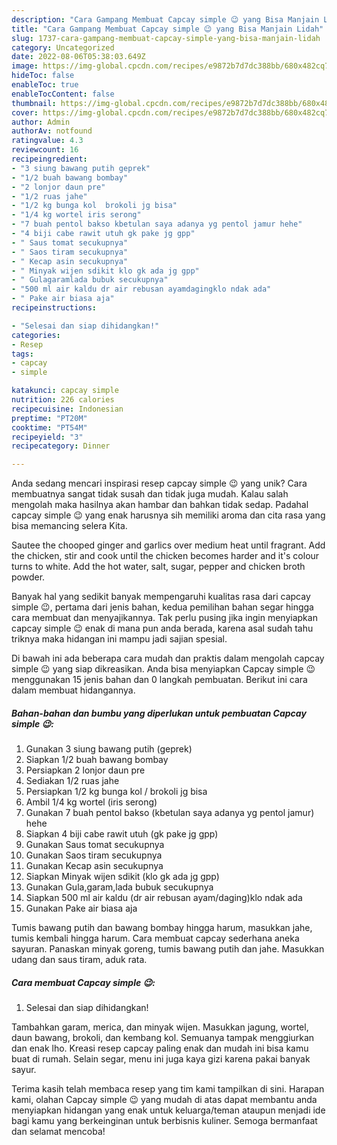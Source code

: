 ```yaml
---
description: "Cara Gampang Membuat Capcay simple 😉 yang Bisa Manjain Lidah"
title: "Cara Gampang Membuat Capcay simple 😉 yang Bisa Manjain Lidah"
slug: 1737-cara-gampang-membuat-capcay-simple-yang-bisa-manjain-lidah
category: Uncategorized
date: 2022-08-06T05:38:03.649Z
image: https://img-global.cpcdn.com/recipes/e9872b7d7dc388bb/680x482cq70/capcay-simple-foto-resep-utama.jpg
hideToc: false
enableToc: true
enableTocContent: false
thumbnail: https://img-global.cpcdn.com/recipes/e9872b7d7dc388bb/680x482cq70/capcay-simple-foto-resep-utama.jpg
cover: https://img-global.cpcdn.com/recipes/e9872b7d7dc388bb/680x482cq70/capcay-simple-foto-resep-utama.jpg
author: Admin
authorAv: notfound
ratingvalue: 4.3
reviewcount: 16
recipeingredient:
- "3 siung bawang putih geprek"
- "1/2 buah bawang bombay"
- "2 lonjor daun pre"
- "1/2 ruas jahe"
- "1/2 kg bunga kol  brokoli jg bisa"
- "1/4 kg wortel iris serong"
- "7 buah pentol bakso kbetulan saya adanya yg pentol jamur hehe"
- "4 biji cabe rawit utuh gk pake jg gpp"
- " Saus tomat secukupnya"
- " Saos tiram secukupnya"
- " Kecap asin secukupnya"
- " Minyak wijen sdikit klo gk ada jg gpp"
- " Gulagaramlada bubuk secukupnya"
- "500 ml air kaldu dr air rebusan ayamdagingklo ndak ada"
- " Pake air biasa aja"
recipeinstructions:

- "Selesai dan siap dihidangkan!"
categories:
- Resep
tags:
- capcay
- simple

katakunci: capcay simple 
nutrition: 226 calories
recipecuisine: Indonesian
preptime: "PT20M"
cooktime: "PT54M"
recipeyield: "3"
recipecategory: Dinner

---
```





Anda sedang mencari inspirasi resep capcay simple 😉 yang unik? Cara membuatnya sangat tidak susah dan tidak juga mudah. Kalau salah mengolah maka hasilnya akan hambar dan bahkan tidak sedap. Padahal capcay simple 😉 yang enak harusnya sih memiliki aroma dan cita rasa yang bisa memancing selera Kita.





Sautee the chooped ginger and garlics over medium heat until fragrant. Add the chicken, stir and cook until the chicken becomes harder and it&#39;s colour turns to white. Add the hot water, salt, sugar, pepper and chicken broth powder.

Banyak hal yang sedikit banyak mempengaruhi kualitas rasa dari capcay simple 😉, pertama dari jenis bahan, kedua pemilihan bahan segar hingga cara membuat dan menyajikannya. Tak perlu pusing jika ingin menyiapkan capcay simple 😉 enak di mana pun anda berada, karena asal sudah tahu triknya maka hidangan ini mampu jadi sajian spesial.






Di bawah ini ada beberapa cara mudah dan praktis dalam mengolah capcay simple 😉 yang siap dikreasikan. Anda bisa menyiapkan Capcay simple 😉 menggunakan 15 jenis bahan dan 0 langkah pembuatan. Berikut ini cara dalam membuat hidangannya.

<!--inarticleads1-->

##### Bahan-bahan dan bumbu yang diperlukan untuk pembuatan Capcay simple 😉:

1. Gunakan 3 siung bawang putih (geprek)
1. Siapkan 1/2 buah bawang bombay
1. Persiapkan 2 lonjor daun pre
1. Sediakan 1/2 ruas jahe
1. Persiapkan 1/2 kg bunga kol / brokoli jg bisa
1. Ambil 1/4 kg wortel (iris serong)
1. Gunakan 7 buah pentol bakso (kbetulan saya adanya yg pentol jamur) hehe
1. Siapkan 4 biji cabe rawit utuh (gk pake jg gpp)
1. Gunakan  Saus tomat secukupnya
1. Gunakan  Saos tiram secukupnya
1. Gunakan  Kecap asin secukupnya
1. Siapkan  Minyak wijen sdikit (klo gk ada jg gpp)
1. Gunakan  Gula,garam,lada bubuk secukupnya
1. Siapkan 500 ml air kaldu (dr air rebusan ayam/daging)klo ndak ada
1. Gunakan  Pake air biasa aja


Tumis bawang putih dan bawang bombay hingga harum, masukkan jahe, tumis kembali hingga harum. Cara membuat capcay sederhana aneka sayuran. Panaskan minyak goreng, tumis bawang putih dan jahe. Masukkan udang dan saus tiram, aduk rata. 

<!--inarticleads2-->

##### Cara membuat Capcay simple 😉:


1. Selesai dan siap dihidangkan!

Tambahkan garam, merica, dan minyak wijen. Masukkan jagung, wortel, daun bawang, brokoli, dan kembang kol. Semuanya tampak menggiurkan dan enak lho. Kreasi resep capcay paling enak dan mudah ini bisa kamu buat di rumah. Selain segar, menu ini juga kaya gizi karena pakai banyak sayur. 

Terima kasih telah membaca resep yang tim kami tampilkan di sini. Harapan kami, olahan Capcay simple 😉 yang mudah di atas dapat membantu anda menyiapkan hidangan yang enak untuk keluarga/teman ataupun menjadi ide bagi kamu yang berkeinginan untuk berbisnis kuliner. Semoga bermanfaat dan selamat mencoba!
